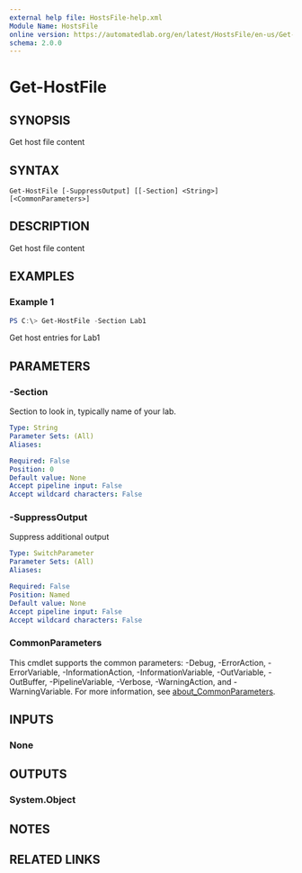 ```yaml
---
external help file: HostsFile-help.xml
Module Name: HostsFile
online version: https://automatedlab.org/en/latest/HostsFile/en-us/Get-HostFile
schema: 2.0.0
---
```


# Get-HostFile

## SYNOPSIS
Get host file content

## SYNTAX

```
Get-HostFile [-SuppressOutput] [[-Section] <String>] [<CommonParameters>]
```

## DESCRIPTION
Get host file content

## EXAMPLES

### Example 1
```powershell
PS C:\> Get-HostFile -Section Lab1
```

Get host entries for Lab1

## PARAMETERS

### -Section
Section to look in, typically name of your lab.

```yaml
Type: String
Parameter Sets: (All)
Aliases:

Required: False
Position: 0
Default value: None
Accept pipeline input: False
Accept wildcard characters: False
```

### -SuppressOutput
Suppress additional output

```yaml
Type: SwitchParameter
Parameter Sets: (All)
Aliases:

Required: False
Position: Named
Default value: None
Accept pipeline input: False
Accept wildcard characters: False
```

### CommonParameters
This cmdlet supports the common parameters: -Debug, -ErrorAction, -ErrorVariable, -InformationAction, -InformationVariable, -OutVariable, -OutBuffer, -PipelineVariable, -Verbose, -WarningAction, and -WarningVariable. For more information, see [about_CommonParameters](http://go.microsoft.com/fwlink/?LinkID=113216).

## INPUTS

### None

## OUTPUTS

### System.Object
## NOTES

## RELATED LINKS

